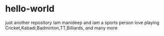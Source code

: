 # hello-world
just another repository
Iam manideep and iam a sports person
love playing Cricket,Kabadi,Badminton,TT,Billiards, and many more
